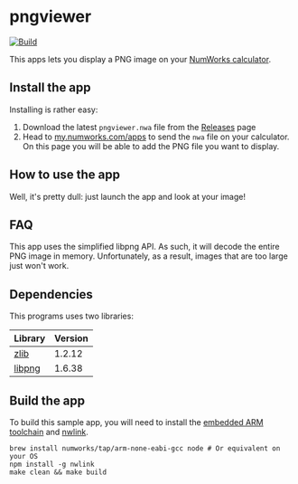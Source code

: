 # pngviewer

[![Build](https://github.com/nwagyu/pngviewer/actions/workflows/build.yml/badge.svg)](https://github.com/nwagyu/pngviewer/actions/workflows/build.yml)

This apps lets you display a PNG image on your [NumWorks calculator](https://www.numworks.com).

## Install the app

Installing is rather easy:
1. Download the latest `pngviewer.nwa` file from the [Releases](https://github.com/nwagyu/pngviewer/releases) page
2. Head to [my.numworks.com/apps](https://my.numworks.com/apps) to send the `nwa` file on your calculator. On this page you will be able to add the PNG file you want to display.

## How to use the app

Well, it's pretty dull: just launch the app and look at your image!

## FAQ

This app uses the simplified libpng API. As such, it will decode the entire PNG image in memory. Unfortunately, as a result, images that are too large just won't work.

## Dependencies

This programs uses two libraries:

|Library|Version|
|-|-|
|[zlib](https://zlib.net/)|1.2.12|
|[libpng](http://www.libpng.org/pub/png/libpng.html)|1.6.38|

## Build the app

To build this sample app, you will need to install the [embedded ARM toolchain](https://developer.arm.com/Tools%20and%20Software/GNU%20Toolchain) and [nwlink](https://www.npmjs.com/package/nwlink).

```shell
brew install numworks/tap/arm-none-eabi-gcc node # Or equivalent on your OS
npm install -g nwlink
make clean && make build
```
